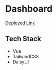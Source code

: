 # Dashboard 
[Deployed Link](https://vue-app-nu-dun.vercel.app/)
## Tech Stack
* Vue
* TailwindCSS
* DaisyUI